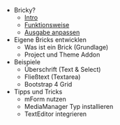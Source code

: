 

- Bricky?
    - [Intro](main_intro.md)
    - [Funktionsweise](main_funktionsweise.md)
    - [Ausgabe anpassen](main_ausgaben_anpassen.md)
- Eigene Bricks entwicklen
    - Was ist ein Brick (Grundlage)
    - Project und Theme Addon
- Beispiele
    - Überschrift (Text & Select)
    - Fließtext (Textarea)
    - Bootstrap 4 Grid
- Tipps und Tricks
    - mForm nutzen
    - MediaManager Typ installieren
    - TextEditor integrieren

